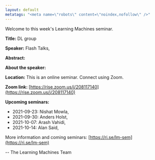 ```yaml
---
layout: default
metatags: "<meta name=\"robots\" content=\"noindex,nofollow\" />"
---
```

Welcome to this week's Learning Machines seminar.

**Title:** DL group

**Speaker:** Flash Talks, 

**Abstract:** 

**About the speaker:** 

**Location:** This is an online seminar. Connect using Zoom.

**Zoom link:** [https://rise.zoom.us/j/208117140](https://rise.zoom.us/j/208117140)

**Upcoming seminars:**

* 2021-09-23: Nishat Mowla, 
* 2021-09-30: Anders Holst, 
* 2021-10-07: Arash Vahidi, 
* 2021-10-14: Alan Said, 

More information and coming seminars: [https://ri.se/lm-sem](https://ri.se/lm-sem)

-- The Learning Machines Team

